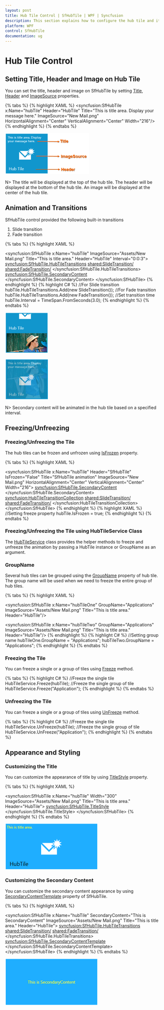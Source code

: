 ```yaml
---
layout: post
title: Hub Tile Control | SfHubTile | WPF | Syncfusion
description: This section explains how to configure the hub tile and its animation support.
platform: WPF
control: SfHubTile
documentation: ug
---
```


# Hub Tile Control

## Setting Title, Header and Image on Hub Tile

You can set the title, header and image on SfHubTile by setting [Title](https://help.syncfusion.com/cr/wpf/Syncfusion.SfHubTile.Wpf~Syncfusion.Windows.Controls.Notification.HubTileBase~Title.html), [Header](https://help.syncfusion.com/cr/wpf/Syncfusion.SfShared.Wpf~Syncfusion.Windows.Primitives.HeaderedContentControl~Header.html) and [ImageSource](https://help.syncfusion.com/cr/wpf/Syncfusion.SfHubTile.Wpf~Syncfusion.Windows.Controls.Notification.HubTileBase~ImageSource.html) properties.

{% tabs %}
{% highlight XAML %}
<syncfusion:SfHubTile x:Name="hubTile" Header="HubTile" Title="This is title area. Display your message here." ImageSource="New Mail.png" HorizontalAlignment="Center" VerticalAlignment="Center"  Width="216"/>
{% endhighlight %}
{% endtabs %}

![wpf hub tile structure](Getting-Started_images/Getting-Started_img1.png)

N> The title will be displayed at the top of the hub tile. The header will be displayed at the bottom of the hub tile. An image will be displayed at the center of the hub tile.

## Animation and Transitions

SfHubTile control provided the following built-in transitions

1. Slide transition
2. Fade transition

{% tabs %}
{% highlight XAML %}
<!-- SfHubTile -->
<syncfusion:SfHubTile x:Name="hubTile" ImageSource="Assets/New Mail.png"  Title="This is title area." Header="HubTile" Interval="0:0:3">
	<syncfusion:SfHubTile.HubTileTransitions>
		<shared:SlideTransition/>
	    <shared:FadeTransition/>
	</syncfusion:SfHubTile.HubTileTransitions>
	<!-- For setting secondary content -->
	<syncfusion:SfHubTile.SecondaryContent>
		<Image Source="/Assets/HubTile.png" Stretch="UniformToFill" Margin="-1"/>
	</syncfusion:SfHubTile.SecondaryContent>
</syncfusion:SfHubTile>
{% endhighlight %}
{% highlight C# %}
//For Slide transition
hubTile.HubTileTransitions.Add(new SlideTransition());
//For Fade transition
hubTile.HubTileTransitions.Add(new FadeTransition());
//Set transition time
hubTile.Interval = TimeSpan.FromSeconds(3.0);
{% endhighlight %}
{% endtabs %} 

![wpf hub tile slide transition](Getting-Started_images/wpf-hubtile-slide-transition.png)

![wpf hub tile fade transition](Getting-Started_images/wpf-hubtile-fade-transition.png)

N> Secondary content will be animated in the hub tile based on a specified interval.

## Freezing/Unfreezing

### Freezing/Unfreezing the Tile

The hub tiles can be frozen and unfrozen using [IsFrozen](https://help.syncfusion.com/cr/wpf/Syncfusion.SfHubTile.Wpf~Syncfusion.Windows.Controls.Notification.HubTileBase~IsFrozen.html) property.

{% tabs %}
{% highlight XAML %}
<!-- SfHubTile -->
<syncfusion:SfHubTile x:Name="hubTile" Header="SfHubTile" IsFrozen="False" Title="SfHubTile animation" ImageSource="New Mail.png" HorizontalAlignment="Center" VerticalAlignment="Center"  Width="216">
    <!-- For setting secondary content -->
	<syncfusion:SfHubTile.SecondaryContent>
		<Image Source="/Assets/HubTile.png" Stretch="UniformToFill" Margin="-1"/>
	</syncfusion:SfHubTile.SecondaryContent>
	<syncfusion:HubTileTransitionCollection>
        <shared:SlideTransition/>
		<shared:FadeTransition/>
	</syncfusion:HubTileTransitionCollection>
</syncfusion:SfHubTile>
{% endhighlight %}
{% highlight XAML %}
//Setting freeze property
hubTile.IsFrozen = true;
{% endhighlight %}
{% endtabs %}

### Freezing/Unfreezing the Tile using HubTileService Class

The [HubTileService](https://help.syncfusion.com/cr/wpf/Syncfusion.SfHubTile.Wpf~Syncfusion.Windows.Controls.Notification.HubTileService.html) class provides the helper methods to freeze and unfreeze the animation by passing a HubTile instance or GroupName as an argument.

### GroupName

Several hub tiles can be grouped using the [GroupName](https://help.syncfusion.com/cr/wpf/Syncfusion.SfHubTile.Wpf~Syncfusion.Windows.Controls.Notification.HubTileBase~GroupName.html) property of hub tile. The group name will be used when we need to freeze the entire group of hub tiles.

{% tabs %}
{% highlight XAML %}
<!-- SfHubTile 1-->
<syncfusion:SfHubTile x:Name="hubTileOne" GroupName="Applications" ImageSource="Assets/New Mail.png" Title="This is title area." Header="HubTile"/>
<!-- SfHubTile 2-->
<syncfusion:SfHubTile x:Name="hubTileTwo" GroupName="Applications" ImageSource="Assets/New Mail.png" Title="This is title area." Header="HubTile"/>
{% endhighlight %}
{% highlight C# %}
//Setting group name
hubTileOne.GroupName = "Applications";
hubTileTwo.GroupName = "Applications";
{% endhighlight %}
{% endtabs %}

### Freezing the Tile

You can freeze a single or a group of tiles using [Freeze](https://help.syncfusion.com/cr/wpf/Syncfusion.SfHubTile.Wpf~Syncfusion.Windows.Controls.Notification.HubTileService~Freeze.html) method.

{% tabs %}
{% highlight C# %}
//Freeze the single tile
HubTileService.Freeze(hubTile);
//Freeze the single group of tile
HubTileService.Freeze("Application");
{% endhighlight %}
{% endtabs %}

### Unfreezing the Tile

You can freeze a single or a group of tiles using [UnFreeze](https://help.syncfusion.com/cr/wpf/Syncfusion.SfHubTile.Wpf~Syncfusion.Windows.Controls.Notification.HubTileService~UnFreeze(SfHubTile).html) method.

{% tabs %}
{% highlight C# %}
//Freeze the single tile
HubTileService.UnFreeze(hubTile);
//Freeze the single group of tile
HubTileService.UnFreeze("Application");
{% endhighlight %}
{% endtabs %}

## Appearance and Styling

### Customizing the Title

You can customize the appearance of title by using [TitleStyle](https://help.syncfusion.com/cr/wpf/Syncfusion.SfHubTile.Wpf~Syncfusion.Windows.Controls.Notification.HubTileBase~TitleStyle.html) property.

{% tabs %}
{% highlight XAML %}
<!-- SfHubTile -->
<syncfusion:SfHubTile x:Name="hubTile" Width="300" ImageSource="Assets/New Mail.png"  Title="This is title area." Header="HubTile">
    <!-- For setting title style -->
	<syncfusion:SfHubTile.TitleStyle>
    	<Style TargetType="ContentControl">
			<Setter Property="Foreground" Value="Yellow"/>
		</Style>
	</syncfusion:SfHubTile.TitleStyle>
</syncfusion:SfHubTile>
{% endhighlight %}
{% endtabs %}

![wpf hub tile title customization](Appearance-Styling_images/Customizing-Title_img1.png)

### Customizing the Secondary Content

You can customize the secondary content appearance by using [SecondaryContentTemplate](https://help.syncfusion.com/cr/wpf/Syncfusion.SfHubTile.Wpf~Syncfusion.Windows.Controls.Notification.SfHubTile~SecondaryContentTemplate.html) property of SfHubTile.

{% tabs %}
{% highlight XAML %}
<!-- SfHubTile -->
<syncfusion:SfHubTile x:Name="hubTile" SecondaryContent="This is SecondaryContent" ImageSource="Assets/New Mail.png"  Title="This is title area." Header="HubTile">
	<syncfusion:SfHubTile.HubTileTransitions>
		<shared:SlideTransition/>
		<shared:FadeTransition/>
	</syncfusion:SfHubTile.HubTileTransitions>
    <!-- For setting secondary content -->
	<syncfusion:SfHubTile.SecondaryContentTemplate>
		<DataTemplate>
			<TextBlock Text="{Binding content}" VerticalAlignment="Center" HorizontalAlignment="Center" Foreground="Red"/>
		</DataTemplate>
	</syncfusion:SfHubTile.SecondaryContentTemplate>
</syncfusion:SfHubTile>
{% endhighlight %}
{% endtabs %}

![wpf hub tile secondary content customization](Appearance-Styling_images/Secondary-Content-Customization_img1.png)



